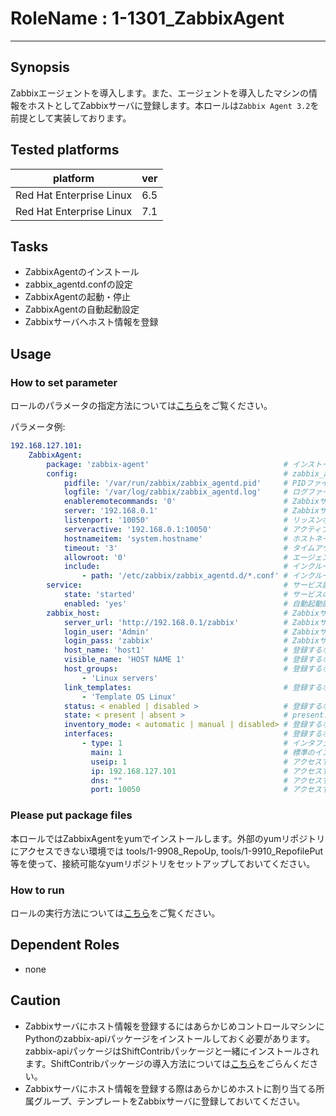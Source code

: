 # RoleName : 1-1301_ZabbixAgent

---------------

## Synopsis
Zabbixエージェントを導入します。また、エージェントを導入したマシンの情報をホストとしてZabbixサーバに登録します。本ロールは``Zabbix Agent 3.2``を前提として実装しております。

## Tested platforms
platform | ver | 
-------- |-----|
Red Hat Enterprise Linux|6.5
Red Hat Enterprise Linux|7.1

## Tasks
- ZabbixAgentのインストール
- zabbix_agentd.confの設定
- ZabbixAgentの起動・停止
- ZabbixAgentの自動起動設定
- Zabbixサーバへホスト情報を登録

## Usage 
### How to set parameter
ロールのパラメータの指定方法については[こちら](https://github.com/SHIFT-ware/shift_ware/wiki/%E5%AE%9F%E8%A1%8C%E6%96%B9%E6%B3%95#%E3%83%91%E3%83%A9%E3%83%A1%E3%83%BC%E3%82%BF%E6%8C%87%E5%AE%9A%E3%83%95%E3%82%A1%E3%82%A4%E3%83%AB%E3%81%AE%E4%BD%9C%E6%88%90%E3%81%A8%E9%85%8D%E7%BD%AE)をご覧ください。

パラメータ例:
```yaml
192.168.127.101:
    ZabbixAgent:
        package: 'zabbix-agent'                              # インストールパッケージ名
        config:                                              # zabbix_agentd.confの設定 
            pidfile: '/var/run/zabbix/zabbix_agentd.pid'     # PIDファイルの名前(RHEL6のみ変更可能)
            logfile: '/var/log/zabbix/zabbix_agentd.log'     # ログファイルの名前
            enableremotecommands: '0'                        # Zabbixサーバからのリモートコマンドの許可
            server: '192.168.0.1'                            # ZabbixサーバのIPアドレス
            listenport: '10050'                              # リッスンポート
            serveractive: '192.168.0.1:10050'                # アクティブチェック用のZabbixサーバのIP:ポート
            hostnameitem: 'system.hostname'                  # ホストネームアイテム
            timeout: '3'                                     # タイムアウト
            allowroot: '0'                                   # エージェントのルート実行許可
            include:                                         # インクルード設定
                - path: '/etc/zabbix/zabbix_agentd.d/*.conf' # インクルードファイル
        service:                                             # サービス設定
            state: 'started'                                 # サービスの状態
            enabled: 'yes'                                   # 自動起動設定
        zabbix_host:                                         # Zabbixサーバへ登録するホスト情報。ホスト情報の登録が不要な場合は定義しない。
            server_url: 'http://192.168.0.1/zabbix'          # Zabbixサーバが提供するAPI(管理画面)のURL
            login_user: 'Admin'                              # Zabbixサーバのログインユーザ
            login_pass: 'zabbix'                             # Zabbixサーバのログインパスワード
            host_name: 'host1'                               # 登録するホスト名
            visible_name: 'HOST NAME 1'                      # 登録するホストの表示名
            host_groups:                                     # 登録するホストに割り当てる所属グループ
                - 'Linux servers'
            link_templates:                                  # 登録するホストに割り当てるテンプレート名
                - 'Template OS Linux'
            status: < enabled | disabled >                   # 登録するホストの監視ステータス
            state: < present | absent >                      # present: ホストを作成もしくは更新、absent: 存在するホストを削除
            inventory_mode: < automatic | manual | disabled> # 登録するホストのインベントリモード
            interfaces:                                      # 登録するホストのインタフェース情報
                - type: 1                                    # インタフェースのタイプ（1: agent, 2: SNMP, 3: IPMI, 4: JMX）
                  main: 1                                    # 標準のインタフェースか否か（0: 標準でない, 1: 標準）
                  useip: 1                                   # アクセスする際にDNSを使用するか、IPアドレスを使用するか（0: DNS, 1: IPアドレス）
                  ip: 192.168.127.101                        # アクセスする際に使用するIPアドレス
                  dns: ""                                    # アクセスする際に使用するDNS名
                  port: 10050                                # アクセスする際に使用するポート番号(デフォルト10050)
```

### Please put package files

本ロールではZabbixAgentをyumでインストールします。外部のyumリポジトリにアクセスできない環境では tools/1-9908_RepoUp, tools/1-9910_RepofilePut 等を使って、接続可能なyumリポジトリをセットアップしておいてください。

### How to run  
ロールの実行方法については[こちら](https://github.com/SHIFT-ware/shift_ware/wiki/%E5%AE%9F%E8%A1%8C%E6%96%B9%E6%B3%95#ansible-%E3%83%AD%E3%83%BC%E3%83%AB%E3%81%AE%E5%AE%9F%E8%A1%8C)をご覧ください。

## Dependent Roles
- none

## Caution
- Zabbixサーバにホスト情報を登録するにはあらかじめコントロールマシンにPythonのzabbix-apiパッケージをインストールしておく必要があります。 zabbix-apiパッケージはShiftContribパッケージと一緒にインストールされます。ShiftContribパッケージの導入方法については[こちら](https://github.com/SHIFT-ware/shift_ware/wiki/%E3%82%A4%E3%83%B3%E3%82%B9%E3%83%88%E3%83%BC%E3%83%AB)をごらんください。
- Zabbixサーバにホスト情報を登録する際はあらかじめホストに割り当てる所属グループ、テンプレートをZabbixサーバに登録しておいてください。